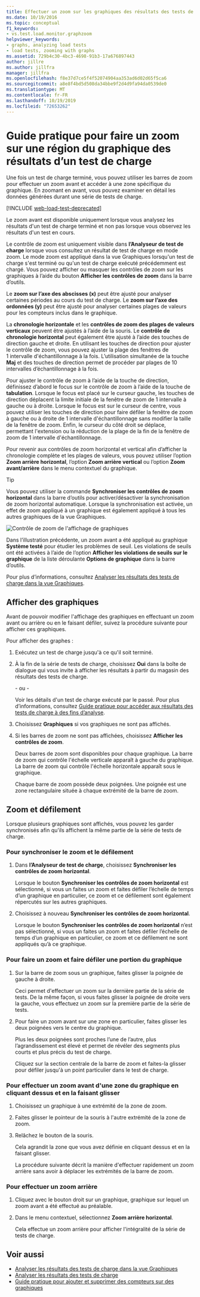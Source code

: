 ```yaml
---
title: Effectuer un zoom sur les graphiques des résultats des tests de charge
ms.date: 10/19/2016
ms.topic: conceptual
f1_keywords:
- vs.test.load.monitor.graphzoom
helpviewer_keywords:
- graphs, analyzing load tests
- load tests, zooming with graphs
ms.assetid: 729b4c30-4bc3-4698-91b3-17a676897443
author: jillre
ms.author: jillfra
manager: jillfra
ms.openlocfilehash: f8e37d7ce5f4f52074904aa353ad6d02d65f5ca6
ms.sourcegitcommit: a8e8f4bd5d508da34bbe9f2d4d9fa94da0539de0
ms.translationtype: MT
ms.contentlocale: fr-FR
ms.lasthandoff: 10/19/2019
ms.locfileid: "72653262"
---
```

# <a name="how-to-zoom-in-on-a-region-of-the-graph-in-load-test-results"></a>Guide pratique pour faire un zoom sur une région du graphique des résultats d’un test de charge

Une fois un test de charge terminé, vous pouvez utiliser les barres de zoom pour effectuer un zoom avant et accéder à une zone spécifique du graphique. En zoomant en avant, vous pouvez examiner en détail les données générées durant une série de tests de charge.

[!INCLUDE [web-load-test-deprecated](includes/web-load-test-deprecated.md)]

Le zoom avant est disponible uniquement lorsque vous analysez les résultats d'un test de charge terminé et non pas lorsque vous observez les résultats d'un test en cours.

Le contrôle de zoom est uniquement visible dans **l’Analyseur de test de charge** lorsque vous consultez un résultat de test de charge en mode zoom. Le mode zoom est appliqué dans la vue Graphiques lorsqu'un test de charge s'est terminé ou qu'un test de charge exécuté précédemment est chargé. Vous pouvez afficher ou masquer les contrôles de zoom sur les graphiques à l’aide du bouton **Afficher les contrôles de zoom** dans la barre d’outils.

Le **zoom sur l’axe des abscisses (x)** peut être ajusté pour analyser certaines périodes au cours du test de charge. Le **zoom sur l’axe des ordonnées (y)** peut être ajusté pour analyser certaines plages de valeurs pour les compteurs inclus dans le graphique.

La **chronologie horizontale** et les **contrôles de zoom des plages de valeurs verticaux** peuvent être ajustés à l’aide de la souris. Le **contrôle de chronologie horizontal** peut également être ajusté à l’aide des touches de direction gauche et droite. En utilisant les touches de direction pour ajuster le contrôle de zoom, vous pouvez ajuster la plage des fenêtres de 1 intervalle d'échantillonnage à la fois. L’utilisation simultanée de la touche **Maj** et des touches de direction permet de procéder par plages de 10 intervalles d’échantillonnage à la fois.

Pour ajuster le contrôle de zoom à l’aide de la touche de direction, définissez d’abord le focus sur le contrôle de zoom à l’aide de la touche de **tabulation**. Lorsque le focus est placé sur le curseur gauche, les touches de direction déplacent la limite initiale de la fenêtre de zoom de 1 intervalle à gauche ou à droite. Lorsque le focus est sur le curseur de centre, vous pouvez utiliser les touches de direction pour faire défiler la fenêtre de zoom à gauche ou à droite de 1 intervalle d'échantillonnage sans modifier la taille de la fenêtre de zoom. Enfin, le curseur du côté droit se déplace, permettant l'extension ou la réduction de la plage de la fin de la fenêtre de zoom de 1 intervalle d'échantillonnage.

Pour revenir aux contrôles de zoom horizontal et vertical afin d’afficher la chronologie complète et les plages de valeurs, vous pouvez utiliser l’option **Zoom arrière horizontal**, l’option **Zoom arrière vertical** ou l’option **Zoom avant/arrière** dans le menu contextuel du graphique.

> [!TIP]
> Vous pouvez utiliser la commande **Synchroniser les contrôles de zoom horizontal** dans la barre d’outils pour activer/désactiver la synchronisation de zoom horizontal automatique. Lorsque la synchronisation est activée, un effet de zoom appliqué à un graphique est également appliqué à tous les autres graphiques de la vue Graphiques.

![Contrôle de zoom de l'affichage de graphiques](../test/media/ltest_zoomcontrol.png)

Dans l’illustration précédente, un zoom avant a été appliqué au graphique **Système testé** pour étudier les problèmes de seuil. Les violations de seuils ont été activées à l’aide de l’option **Afficher les violations de seuils sur le graphique** de la liste déroulante **Options de graphique** dans la barre d’outils.

Pour plus d’informations, consultez [Analyser les résultats des tests de charge dans la vue Graphiques](../test/analyze-load-test-results-in-the-graphs-view.md).

## <a name="display-graphs"></a>Afficher des graphiques

Avant de pouvoir modifier l'affichage des graphiques en effectuant un zoom avant ou arrière ou en le faisant défiler, suivez la procédure suivante pour afficher ces graphiques.

Pour afficher des graphes :

1. Exécutez un test de charge jusqu'à ce qu'il soit terminé.

2. À la fin de la série de tests de charge, choisissez **Oui** dans la boîte de dialogue qui vous invite à afficher les résultats à partir du magasin des résultats des tests de charge.

     \- ou -

     Voir les détails d'un test de charge exécuté par le passé. Pour plus d’informations, consultez [Guide pratique pour accéder aux résultats des tests de charge à des fins d’analyse](../test/how-to-access-load-test-results-for-analysis.md).

3. Choisissez **Graphiques** si vos graphiques ne sont pas affichés.

4. Si les barres de zoom ne sont pas affichées, choisissez **Afficher les contrôles de zoom**.

     Deux barres de zoom sont disponibles pour chaque graphique. La barre de zoom qui contrôle l'échelle verticale apparaît à gauche du graphique. La barre de zoom qui contrôle l'échelle horizontale apparaît sous le graphique.

     Chaque barre de zoom possède deux poignées. Une poignée est une zone rectangulaire située à chaque extrémité de la barre de zoom.

## <a name="zoom-and-scroll"></a>Zoom et défilement

Lorsque plusieurs graphiques sont affichés, vous pouvez les garder synchronisés afin qu'ils affichent la même partie de la série de tests de charge.

### <a name="to-synchronize-zooming-and-scrolling"></a>Pour synchroniser le zoom et le défilement

1. Dans **l’Analyseur de test de charge**, choisissez **Synchroniser les contrôles de zoom horizontal**.

     Lorsque le bouton **Synchroniser les contrôles de zoom horizontal** est sélectionné, si vous un faites un zoom et faites défiler l’échelle de temps d’un graphique en particulier, ce zoom et ce défilement sont également répercutés sur les autres graphiques.

2. Choisissez à nouveau **Synchroniser les contrôles de zoom horizontal**.

     Lorsque le bouton **Synchroniser les contrôles de zoom horizontal** n’est pas sélectionné, si vous un faites un zoom et faites défiler l’échelle de temps d’un graphique en particulier, ce zoom et ce défilement ne sont appliqués qu’à ce graphique.

### <a name="to-zoom-and-scroll-to-a-region-of-the-graph"></a>Pour faire un zoom et faire défiler une portion du graphique

1. Sur la barre de zoom sous un graphique, faites glisser la poignée de gauche à droite.

     Ceci permet d'effectuer un zoom sur la dernière partie de la série de tests. De la même façon, si vous faites glisser la poignée de droite vers la gauche, vous effectuez un zoom sur la première partie de la série de tests.

2. Pour faire un zoom avant sur une zone en particulier, faites glisser les deux poignées vers le centre du graphique.

     Plus les deux poignées sont proches l’une de l’autre, plus l’agrandissement est élevé et permet de révéler des segments plus courts et plus précis du test de charge.

     Cliquez sur la section centrale de la barre de zoom et faites-la glisser pour défiler jusqu'à un point particulier dans le test de charge.

### <a name="to-zoom-to-a-region-of-the-graph-by-choosing-and-dragging"></a>Pour effectuer un zoom avant d'une zone du graphique en cliquant dessus et en la faisant glisser

1. Choisissez un graphique à une extrémité de la zone de zoom.

2. Faites glisser le pointeur de la souris à l'autre extrémité de la zone de zoom.

3. Relâchez le bouton de la souris.

    Cela agrandit la zone que vous avez définie en cliquant dessus et en la faisant glisser.

   La procédure suivante décrit la manière d'effectuer rapidement un zoom arrière sans avoir à déplacer les extrémités de la barre de zoom.

### <a name="to-zoom-out"></a>Pour effectuer un zoom arrière

1. Cliquez avec le bouton droit sur un graphique, graphique sur lequel un zoom avant a été effectué au préalable.

2. Dans le menu contextuel, sélectionnez **Zoom arrière horizontal**.

     Cela effectue un zoom arrière pour afficher l'intégralité de la série de tests de charge.

## <a name="see-also"></a>Voir aussi

- [Analyser les résultats des tests de charge dans la vue Graphiques](../test/analyze-load-test-results-in-the-graphs-view.md)
- [Analyser les résultats des tests de charge](../test/analyze-load-test-results-using-the-load-test-analyzer.md)
- [Guide pratique pour ajouter et supprimer des compteurs sur des graphiques](../test/how-to-add-and-delete-counters-on-graphs-in-load-test-results.md)